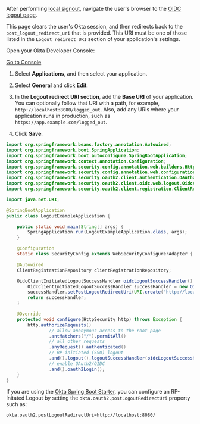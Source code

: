 After performing [local signout](/docs/guides/sign-users-out/sign-out-of-your-app/springboot/localsignout.md), navigate the user's browser to the [OIDC logout page](https://developer.okta.com/docs/reference/api/oidc/#logout).

This page clears the user's Okta session, and then redirects back to the `post_logout_redirect_uri` that is provided. This URI must be one of those listed in the `Logout redirect URI` section of your application's settings.

Open your Okta Developer Console:

<a href="https://login.okta.com/" target="_blank" class="Button--blue">Go to Console</a>

1. Select **Applications**, and then select your application.

2. Select **General** and click **Edit**.

3. In the **Logout redirect URI section**, add the **Base URI** of your application. You can optionally follow that URI with a path, for example, `http://localhost:8080/logged_out`. Also, add any URIs where your application runs in production, such as `https://app.example.com/logged_out`.

4. Click **Save**.

```java
import org.springframework.beans.factory.annotation.Autowired;
import org.springframework.boot.SpringApplication;
import org.springframework.boot.autoconfigure.SpringBootApplication;
import org.springframework.context.annotation.Configuration;
import org.springframework.security.config.annotation.web.builders.HttpSecurity;
import org.springframework.security.config.annotation.web.configuration.WebSecurityConfigurerAdapter;
import org.springframework.security.oauth2.client.authentication.OAuth2AuthenticationToken;
import org.springframework.security.oauth2.client.oidc.web.logout.OidcClientInitiatedLogoutSuccessHandler;
import org.springframework.security.oauth2.client.registration.ClientRegistrationRepository;

import java.net.URI;

@SpringBootApplication
public class LogoutExampleApplication {

    public static void main(String[] args) {
        SpringApplication.run(LogoutExampleApplication.class, args);
    }

    @Configuration
    static class SecurityConfig extends WebSecurityConfigurerAdapter {

    @Autowired
    ClientRegistrationRepository clientRegistrationRepository;

    OidcClientInitiatedLogoutSuccessHandler oidcLogoutSuccessHandler() {
        OidcClientInitiatedLogoutSuccessHandler successHandler = new OidcClientInitiatedLogoutSuccessHandler(clientRegistrationRepository);
        successHandler.setPostLogoutRedirectUri(URI.create("http://localhost:8080/"));
        return successHandler;
    }

    @Override
    protected void configure(HttpSecurity http) throws Exception {
        http.authorizeRequests()
                // allow anonymous access to the root page
                .antMatchers("/").permitAll()
                // all other requests
                .anyRequest().authenticated()
                // RP-initiated (SSO) logout
                .and().logout().logoutSuccessHandler(oidcLogoutSuccessHandler())
                // enable OAuth2/OIDC
                .and().oauth2Login();
    }
}
```

If you are using the [Okta Spring Boot Starter](https://github.com/okta/okta-spring-boot), you can configure an RP-Initated Logout by setting the `okta.oauth2.postLogoutRedirectUri` property such as:

```properties
okta.oauth2.postLogoutRedirectUri=http://localhost:8080/
```
